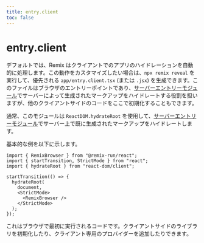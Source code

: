```yaml
---
title: entry.client
toc: false
---
```


# entry.client

デフォルトでは、Remix はクライアントでのアプリのハイドレーションを自動的に処理します。この動作をカスタマイズしたい場合は、`npx remix reveal` を実行して、優先される `app/entry.client.tsx` (または `.jsx`) を生成できます。このファイルはブラウザのエントリーポイントであり、[サーバーエントリーモジュール][server_entry_module]でサーバーによって生成されたマークアップをハイドレートする役割を担いますが、他のクライアントサイドのコードをここで初期化することもできます。

通常、このモジュールは `ReactDOM.hydrateRoot` を使用して、[サーバーエントリーモジュール][server_entry_module]でサーバー上で既に生成されたマークアップをハイドレートします。

基本的な例を以下に示します。

```tsx filename=app/entry.client.tsx
import { RemixBrowser } from "@remix-run/react";
import { startTransition, StrictMode } from "react";
import { hydrateRoot } from "react-dom/client";

startTransition(() => {
  hydrateRoot(
    document,
    <StrictMode>
      <RemixBrowser />
    </StrictMode>
  );
});
```

これはブラウザで最初に実行されるコードです。クライアントサイドのライブラリを初期化したり、クライアント専用のプロバイダーを追加したりできます。

[server_entry_module]: ./entry.server

